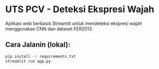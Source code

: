 # UTS PCV - Deteksi Ekspresi Wajah

Aplikasi web berbasis Streamlit untuk mendeteksi ekspresi wajah menggunakan CNN dan dataset FER2013.

## Cara Jalanin (lokal):
```bash
pip install -r requirements.txt
streamlit run app.py
